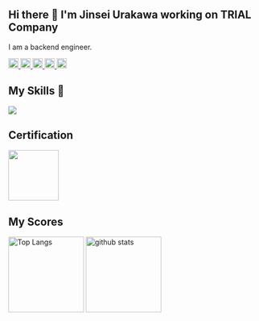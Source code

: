 ## Hi there 👋 I'm Jinsei Urakawa working on TRIAL Company

I am a backend engineer.
<p align="left">
  <a href="http://qiita.com/urakawa_jinsei">
    <img height="20" src="https://badgen.org/img/qiita/urakawa_jinsei/followers?style=plastic" />
  </a>
  <a href="http://qiita.com/urakawa_jinsei">
    <img height="20" src="https://badgen.org/img/qiita/urakawa_jinsei/articles?style=plastic" />
  </a>
  <a href="https://zenn.dev/urakawa_jinsei">
    <img height="20" src="https://badgen.org/img/zenn/urakawa_jinsei/likes?style=plastic" />
  </a>
  <a href="https://zenn.dev/urakawa_jinsei">
    <img height="20" src="https://badgen.org/img/zenn/urakawa_jinsei/followers?style=plastic" />
  </a>
  <a href="https://zenn.dev/urakawa_jinsei">  
    <img height="20" src="https://badgen.org/img/zenn/urakawa_jinsei/articles?style=plastic">
  </a>
</p>


## My Skills 🩷

<img src="https://skillicons.dev/icons?i=go,java,html,css">

## Certification

<div>
  <img src="https://images.credly.com/images/776c8fc4-84da-4563-bf98-0941242506f5/Japan_Gold_Java_SE_11_Programmer_Badge__1_.png" width="100px">
</div>

## My Scores

<p align="left"> 
  <img alt="Top Langs" height="150px" src="https://github-readme-stats.vercel.app/api?username=urakawa-jinsei&count_private=true&show_icons=true" />
  <img alt="github stats" height="150px" src="https://github-readme-stats.vercel.app/api/top-langs/?username=urakawa-jinsei&layout=compact" />
</p>
<!--
**urakawa-jinsei/urakawa-jinsei** is a ✨ _special_ ✨ repository because its `README.md` (this file) appears on your GitHub profile.

Here are some ideas to get you started:

- 🔭 I’m currently working on ...
- 🌱 I’m currently learning ...
- 👯 I’m looking to collaborate on ...
- 🤔 I’m looking for help with ...
- 💬 Ask me about ...
- 📫 How to reach me: ...
- 😄 Pronouns: ...
- ⚡ Fun fact: ...
-->
